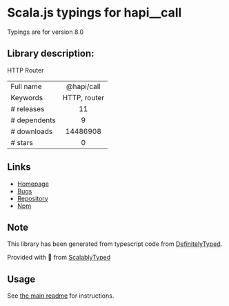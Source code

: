 
# Scala.js typings for hapi__call

Typings are for version 8.0

## Library description:
HTTP Router

|                    |                 |
| ------------------ | :-------------: |
| Full name          | @hapi/call |
| Keywords           | HTTP, router |
| # releases         | 11 |
| # dependents       | 9 |
| # downloads        | 14486908 |
| # stars            | 0 |

## Links
- [Homepage](https://github.com/hapijs/call#readme)
- [Bugs](https://github.com/hapijs/call/issues)
- [Repository](https://github.com/hapijs/call)
- [Npm](https://www.npmjs.com/package/%40hapi%2Fcall)
    


## Note
This library has been generated from typescript code from [DefinitelyTyped](https://definitelytyped.org).

Provided with :purple_heart: from [ScalablyTyped](https://github.com/oyvindberg/ScalablyTyped)

## Usage
See [the main readme](../../readme.md) for instructions.


